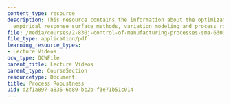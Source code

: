 ```yaml
---
content_type: resource
description: This resource contains the information about the optimization basics,
  empirical response surface methods, variation modeling and process robustness.
file: /media/courses/2-830j-control-of-manufacturing-processes-sma-6303-spring-2008/d2f1a897a8356e89bc2bf3e71b51c014_lecture16.pdf
file_type: application/pdf
learning_resource_types:
- Lecture Videos
ocw_type: OCWFile
parent_title: Lecture Videos
parent_type: CourseSection
resourcetype: Document
title: Process Robustness
uid: d2f1a897-a835-6e89-bc2b-f3e71b51c014
---
```

